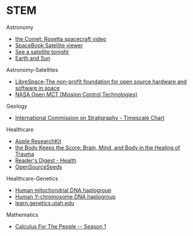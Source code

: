# STEM

Astronomy
- [the Comet: Rosetta spacecraft video](https://vimeo.com/347565673)
- [SpaceBook Satellite viewer](http://apps.agi.com/SatelliteViewer/)
- [See a satellite tonight](https://james.darpinian.com/satellites/)
- [Earth and Sun](https://ciechanow.ski/earth-and-sun/)


Astronomy-Satellites
- [LibreSpace-The non-profit foundation for open source hardware and software in space](https://libre.space)
- [NASA Open MCT (Mission Control Technologies)](https://github.com/nasa/openmct)


Geology
- [International Commission on Stratigraphy - Timescale Chart](http://www.stratigraphy.org/index.php/ics-chart-timescale)


Healthcare
- [Apple ResearchKit](https://www.apple.com/researchkit/)
- [the Body Keeps the Score: Brain, Mind, and Body in the Healing of Trauma](https://www.amazon.com/gp/product/B00G3L1C2K)
- [Reader's Digest - Health](https://www.rd.com/health/)
- [OpenSourceSeeds](https://www.opensourceseeds.org/)


Healthcare-Genetics
- [Human mitochondrial DNA haplogroup](https://en.wikipedia.org/wiki/Human_mitochondrial_DNA_haplogroup)
- [Human Y-chromosome DNA haplogroup](https://en.wikipedia.org/wiki/Human_Y-chromosome_DNA_haplogroup)
- [learn.genetics.utah.edu](https://learn.genetics.utah.edu/)

Mathematics
- [Calculus For The People -- Season 1](https://www.geogebra.org/m/x39ys4d7)
